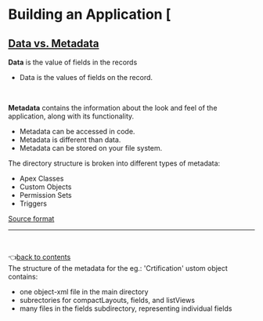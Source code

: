 # Building an Application [

## [Data vs. Metadata](https://www.salesforceben.com/what-is-salesforce-metadata/#:~:text=How%20Does%20Metadata%20Differ%20From,data%20that%20describes%20other%20Data.)

__Data__ is the value of fields in the records
- Data is the values of fields on the record.

<br>

__Metadata__ contains the information about the look and feel of the application, along with its functionality.     
- Metadata can be accessed in code.   
- Metadata is different than data.
- Metadata can be stored on your file system.

The directory structure is broken into different types of metadata:   
- Apex Classes
- Custom Objects
- Permission Sets
- Triggers

[Source format](https://developer.salesforce.com/docs/atlas.en-us.sfdx_dev.meta/sfdx_dev/sfdx_dev_source_file_format.htm)



---

<br>

👈[back to contents](https://github.com/Klosmi/salesforce/blob/main/README.md#building-an-application)    
The structure of the metadata for the eg.: 'Crtification' ustom object contains:
 - one object-xml file in the main directory
 - subrectories for compactLayouts, fields, and listViews
 - many files in the fields subdirectory, representing individual fields

